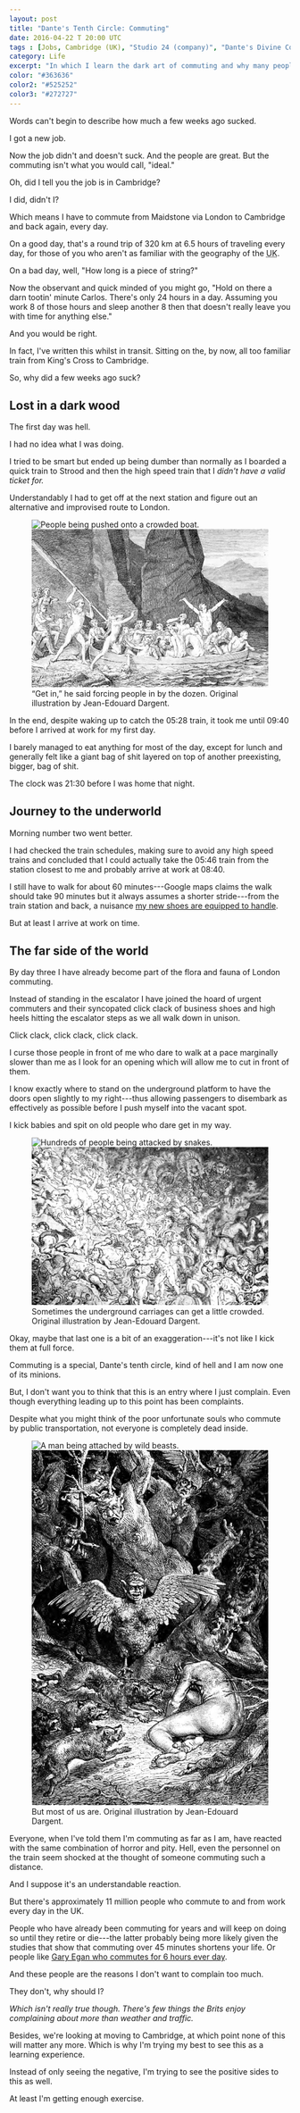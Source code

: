 ```yaml
---
layout: post
title: "Dante's Tenth Circle: Commuting"
date: 2016-04-22 T 20:00 UTC
tags : [Jobs, Cambridge (UK), "Studio 24 (company)", "Dante's Divine Comedy"]
category: Life
excerpt: "In which I learn the dark art of commuting and why many people seem to hate it so much."
color: "#363636"
color2: "#525252"
color3: "#272727"
---
```

Words can't begin to describe how much a few weeks ago sucked.

I got a new job.

Now the job didn't and doesn't suck. And the people are great. But the commuting isn't what you would call, "ideal."

Oh, did I tell you the job is in Cambridge?

I did, didn't I?

Which means I have to commute from Maidstone via London to Cambridge and back again, every day.

On a good day, that's a round trip of 320 km at 6.5 hours of traveling every day, for those of you who aren't as familiar with the geography of the <abbr title="United Kingdom" class="small-caps">UK</abbr>.

On a bad day, well, "How long is a piece of string?"

Now the observant and quick minded of you might go, "Hold on there a darn tootin' minute Carlos. There's only 24 hours in a day. Assuming you work 8 of those hours and sleep another 8 then that doesn't really leave you with time for anything else."

And you would be right.

In fact, I've written this whilst in transit. Sitting on the, by now, all too familiar train from King's Cross to Cambridge.

So, why did a few weeks ago suck?

## Lost in a dark wood

The first day was hell.

I had no idea what I was doing.

I tried to be smart but ended up being dumber than normally as I boarded a quick train to Strood and then the high speed train that I *didn't have a valid ticket for.*

Understandably I had to get off at the next station and figure out an alternative and improvised route to London.

<figure>
	<img class="js-lazy-load" data-original="/assets/posts/2016/april/dantes-tenth-circle-commuting/dantes-divine-comedy-illustrated-by-jean-edouard-dargent-1.jpg" alt="People being pushed onto a crowded boat.">
	<noscript>
		<img src="/assets/posts/2016/april/dantes-tenth-circle-commuting/dantes-divine-comedy-illustrated-by-jean-edouard-dargent-1.jpg" alt="People being pushed onto a crowded boat.">
	</noscript>
	<figcaption>“Get in,” he said forcing people in by the dozen. Original illustration by Jean-Edouard Dargent.</figcaption>
</figure>

In the end, despite waking up to catch the 05:28 train, it took me until 09:40 before I arrived at work for my first day.

I barely managed to eat anything for most of the day, except for lunch and generally felt like a giant bag of shit layered on top of another preexisting, bigger, bag of shit.

The clock was 21:30 before I was home that night.

## Journey to the underworld

Morning number two went better.

I had checked the train schedules, making sure to avoid any high speed trains and concluded that I could actually take the 05:46 train from the station closest to me and probably arrive at work at 08:40.

I still have to walk for about 60 minutes---Google maps claims the walk should take 90 minutes but it always assumes a shorter stride---from the train station and back, a nuisance [my new shoes are equipped to handle][newshoes].

But at least I arrive at work on time.

## The far side of the world

By day three I have already become part of the flora and fauna of London commuting.

Instead of standing in the escalator I have joined the hoard of urgent commuters and their syncopated click clack of business shoes and high heels hitting the escalator steps as we all walk down in unison.

<p data-pullquote="Commuting is a special kind of hell and I am one of its minions."></p>

Click clack, click clack, click clack.

I curse those people in front of me who dare to walk at a pace marginally slower than me as I look for an opening which will allow me to cut in front of them.

I know exactly where to stand on the underground platform to have the doors open slightly to my right---thus allowing passengers to disembark as effectively as possible before I push myself into the vacant spot.

I kick babies and spit on old people who dare get in my way.

<figure>
	<img class="js-lazy-load" data-original="/assets/posts/2016/april/dantes-tenth-circle-commuting/dantes-divine-comedy-illustrated-by-jean-edouard-dargent-2.jpg" alt="Hundreds of people being attacked by snakes.">
	<noscript>
		<img src="/assets/posts/2016/april/dantes-tenth-circle-commuting/dantes-divine-comedy-illustrated-by-jean-edouard-dargent-2.jpg" alt="Hundreds of people being attacked by snakes.">
	</noscript>
	<figcaption>Sometimes the underground carriages can get a little crowded. Original illustration by Jean-Edouard Dargent.</figcaption>
</figure>

Okay, maybe that last one is a bit of an exaggeration---it's not like I kick them at full force.

Commuting is a special, Dante's tenth circle, kind of hell and I am now one of its minions.

But, I don't want you to think that this is an entry where I just complain. Even though everything leading up to this point has been complaints.

Despite what you might think of the poor unfortunate souls who commute by public transportation, not everyone is completely dead inside.

<figure>
	<img class="js-lazy-load" data-original="/assets/posts/2016/april/dantes-tenth-circle-commuting/dantes-divine-comedy-illustrated-by-jean-edouard-dargent-3.jpg" alt="A man being attached by wild beasts.">
	<noscript>
		<img src="/assets/posts/2016/april/dantes-tenth-circle-commuting/dantes-divine-comedy-illustrated-by-jean-edouard-dargent-3.jpg" alt="A man being attached by wild beasts.">
	</noscript>
	<figcaption>But most of us are. Original illustration by Jean-Edouard Dargent.</figcaption>
</figure>

Everyone, when I've told them I'm commuting as far as I am, have reacted with the same combination of horror and pity. Hell, even the personnel on the train seem shocked at the thought of someone commuting such a distance.

And I suppose it's an understandable reaction.

But there's approximately 11 million people who commute to and from work every day in the <abbr class="small-caps">UK</abbr>.

People who have already been commuting for years and will keep on doing so until they retire or die---the latter probably being more likely given the studies that show that commuting over 45 minutes shortens your life. Or people like [Gary Egan who commutes for 6 hours ever day][gary].

And these people are the reasons I don't want to complain too much.

They don't, why should I?

*Which isn't really true though. There's few things the Brits enjoy complaining about more than weather and traffic.*

Besides, we're looking at moving to Cambridge, at which point none of this will matter any more. Which is why I'm trying my best to see this as a learning experience.

Instead of only seeing the negative, I'm trying to see the positive sides to this as well.

At least I'm getting enough exercise.

[newshoes]: /blog/paying-the-price-for-past-carlos-again
[gary]: http://www.telegraph.co.uk/news/newstopics/howaboutthat/10604889/Britains-worst-commute-as-man-makes-daily-six-hour-round-trip.html